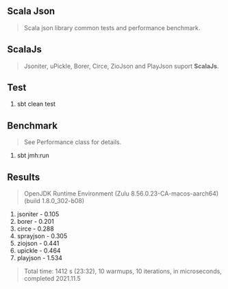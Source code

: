 Scala Json
----------
>Scala json library common tests and performance benchmark.

ScalaJs
-------
>Jsoniter, uPickle, Borer, Circe, ZioJson and PlayJson suport **ScalaJs**.

Test
----
1. sbt clean test

Benchmark
---------
>See Performance class for details.
1. sbt jmh:run

Results
-------
>OpenJDK Runtime Environment (Zulu 8.56.0.23-CA-macos-aarch64) (build 1.8.0_302-b08)
1. jsoniter - 0.105
2. borer - 0.201
3. circe - 0.288
4. sprayjson - 0.305
5. ziojson - 0.441
6. upickle - 0.464
7. playjson - 1.534
>Total time: 1412 s (23:32), 10 warmups, 10 iterations, in microseconds, completed 2021.11.5
